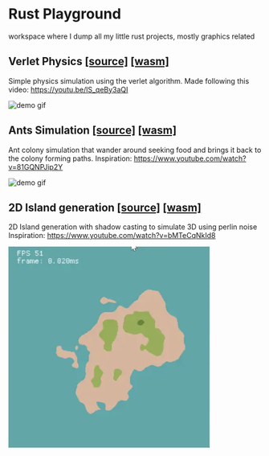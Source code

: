 # Rust Playground

workspace where I dump all my little rust projects, mostly graphics related

## Verlet Physics [[source]](/verlet/) [[wasm]](https://mrmarble.dev/rust-playground/#verlet)

Simple physics simulation using the verlet algorithm. Made following this video: https://youtu.be/lS_qeBy3aQI

![demo gif](assets/verlet_400.gif)

## Ants Simulation [[source]](/ants/) [[wasm]](https://mrmarble.dev/rust-playground/#ants)

Ant colony simulation that wander around seeking food and brings it back to the colony forming paths.
Inspiration: https://www.youtube.com/watch?v=81GQNPJip2Y

![demo gif](assets/ants_400.webp)

## 2D Island generation [[source]](/island/) [[wasm]](https://mrmarble.dev/rust-playground/#island)

2D Island generation with shadow casting to simulate 3D using perlin noise
Inspiration: https://www.youtube.com/watch?v=bMTeCqNkId8

![demo gif](assets/islands_400.webp)
